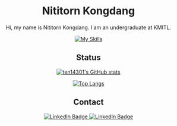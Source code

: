 <div align="center">

# Nititorn Kongdang

Hi, my name is Nititorn Kongdang. I am an undergraduate at KMITL.

[![My Skills](https://skills.thijs.gg/icons?i=html,css,mysql,php,js,python,arduino,linux,nodejs,mongodb)](https://skills.thijs.gg)



## Status

[![ten14301's GitHub stats](https://github-readme-stats.vercel.app/api?username=ten14301)](https://github.com/anuraghazra/github-readme-stats)


[![Top Langs](https://github-readme-stats.vercel.app/api/top-langs/?username=ten14301&layout=pie)](https://github.com/anuraghazra/github-readme-stats)



## Contact
  <a href="https://www.linkedin.com/in/%E0%B8%99%E0%B8%B4%E0%B8%95%E0%B8%B4%E0%B8%98%E0%B8%A3-%E0%B8%81%E0%B8%AD%E0%B8%87%E0%B9%81%E0%B8%94%E0%B8%87-855235136/">
    <img src="https://img.shields.io/badge/-LinkedIn-red" alt="LinkedIn Badge"/>
  </a>
  <a href="https://www.facebook.com/profile.php?id=100016643208209">
    <img src="https://img.shields.io/badge/-Facebook-blue" alt="LinkedIn Badge"/>
  </a>

</div>
